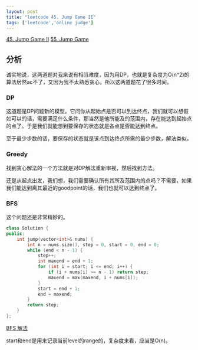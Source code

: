 ```yaml
---
layout: post
title: "leetcode 45. Jump Game II"
tags: ['leetcode','online judge']
---
```

[45. Jump Game II](https://leetcode.com/problems/arithmetic-slices/description/)
[55. Jump Game](https://leetcode.com/problems/jump-game/description/)

## 分析
诚实地说，这两道题对我来说有相当难度，因为用DP，也就是复杂度为O(n^2)的算法居然ac不了，又因为我不太熟悉贪心，所以这两道题花了很多时间。

### DP
这道题是DP问题新的模型。它问你从起始点是否可以到达终点，我们就可以想假如可以的话，需要满足什么条件，那当然是他所能及的范围内，存在能达到起始点的点了。于是我们就能想到要保存的状态就是各点是否能达到终点。

至于最少步数的话，要保存的状态就是该点到达终点所需的最少步数，解法类似。

### Greedy
找到贪心解法的一个方法就是对DP解法重新审视，然后找到方法。

还是从起点出发，我们想，我们需要确认所有其所及范围内的点吗？不需要，如果我们能达到离其最近的goodpoint的话，我们也就可以达到终点了。

### BFS
这个问题还是非常精妙的。
```cpp
class Solution {
public:
    int jump(vector<int>& nums) {
        int n = nums.size(), step = 0, start = 0, end = 0;
        while (end < n - 1) {
            step++; 
			int maxend = end + 1;
			for (int i = start; i <= end; i++) {
                if (i + nums[i] >= n - 1) return step;
				maxend = max(maxend, i + nums[i]);
			}
            start = end + 1;
            end = maxend;
        }
		return step;
    }
};
```
[BFS 解法](https://discuss.leetcode.com/topic/18815/10-lines-c-16ms-python-bfs-solutions-with-explanations)

start和end是用来记录当前level的range的，复杂度来看，应当是O(n)。